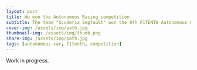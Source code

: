 ```yaml
---
layout: post
title: We won the Autonomous Racing competition
subtitle: The team "Scuderia Segfault" won the 9th F1TENTH Autonomous Grand Prix at IROS2021
cover-img: /assets/img/path.jpg
thumbnail-img: /assets/img/thumb.png
share-img: /assets/img/path.jpg
tags: [autonomous-car, f1tenth, competition]
---
```

Work in progress.
